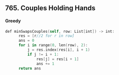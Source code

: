 ## 765. Couples Holding Hands
#### Greedy
```swift
def minSwapsCouples(self, row: List[int]) -> int:
      res = [r//2 for r in row]
      ans = 0
      for i in range(0, len(row), 2):
          j = res.index(res[i], i + 1)
          if j != i + 1:
              res[j] = res[i + 1]
              ans += 1      
      return ans

```
